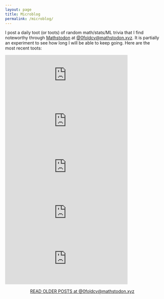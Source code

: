 ```yaml
---
layout: page
title: Microblog
permalink: /microblog/
---
```


I post a daily toot (or toots) of random math/stats/ML trivia that I find noteworthy through [Mathstodon](https://mathstodon.xyz/about) at [@0foldcv@mathstodon.xyz](https://mathstodon.xyz/@0foldcv). It is partially an experiment to see how long I will be able to keep going.
Here are the most recent toots:

<!-- embeds the 5 most recent toots -->

<iframe src="https://mathstodon.xyz/@0foldcv/100546807183662674/embed" class="mastodon-embed" style="max-width: 100%; border: 0" width="400"></iframe><script src="https://mathstodon.xyz/embed.js" async="async"></script>
<iframe src="https://mathstodon.xyz/@0foldcv/100538835099217732/embed" class="mastodon-embed" style="max-width: 100%; border: 0" width="400"></iframe><script src="https://mathstodon.xyz/embed.js" async="async"></script>
<iframe src="https://mathstodon.xyz/@0foldcv/100535455872234001/embed" class="mastodon-embed" style="max-width: 100%; border: 0" width="400"></iframe><script src="https://mathstodon.xyz/embed.js" async="async"></script>
<iframe src="https://mathstodon.xyz/@0foldcv/100535442980761060/embed" class="mastodon-embed" style="max-width: 100%; border: 0" width="400"></iframe><script src="https://mathstodon.xyz/embed.js" async="async"></script>
<iframe src="https://mathstodon.xyz/@0foldcv/100535431316295337/embed" class="mastodon-embed" style="max-width: 100%; border: 0" width="400"></iframe><script src="https://mathstodon.xyz/embed.js" async="async"></script>

<p style="text-align: center;"><a href="https://mathstodon.xyz/@0foldcv">READ OLDER POSTS at @0foldcv@mathstodon.xyz</a></p>
